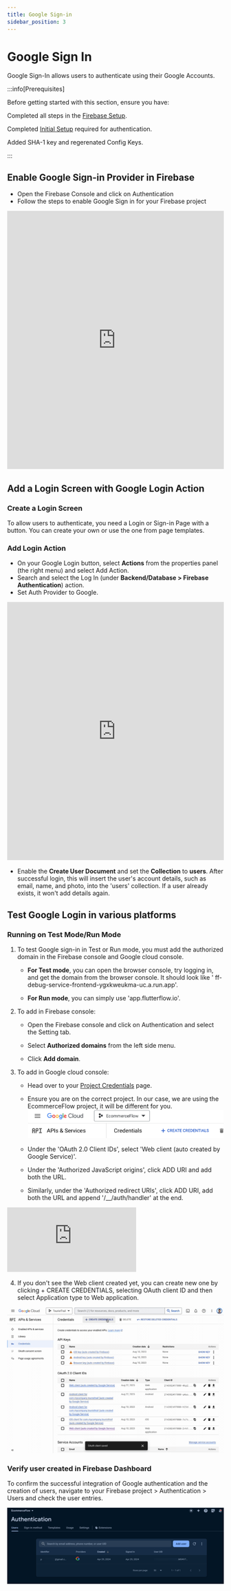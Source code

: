 ```yaml
---
title: Google Sign-in
sidebar_position: 3
---
```


# Google Sign In

Google Sign-In allows users to authenticate using their Google Accounts.

:::info[Prerequisites]

Before getting started with this section, ensure you have:

Completed all steps in
the [Firebase Setup](/docs/Integrations/Authentication/How%20Tos/Firebase%20Authebase%20Auth/initial-setup.md).

Completed [Initial Setup](/docs/Integrations/Authentication/How%20Tos/Firebase%20Authebase%20Auth/initial-setup.md)
required for authentication.

Added SHA-1 key and regerenated Config Keys.

:::

## Enable Google Sign-in Provider in Firebase

- Open the Firebase Console and click on Authentication
- Follow the steps to enable Google Sign in for your Firebase project

<iframe src="https://demo.arcade.software/I50vTFEEyhXfU82yLick?embed&show_copy_link=true" title="EcommerceFlow - Authentication - Sign-in method - Firebase console" frameborder="0" loading="lazy" webkitallowfullscreen mozallowfullscreen allowfullscreen allow="clipboard-write" width="100%" height="600"></iframe>

## Add a Login Screen with Google Login Action

### Create a Login Screen

To allow users to authenticate, you need a Login or Sign-in Page with a button.
You can create your own or use the one from page templates.

### Add Login Action

- On your Google Login button, select **Actions** from the properties panel (the
  right menu) and select Add Action.
- Search and select the Log In (under **Backend/Database > Firebase
  Authentication**) action.
- Set Auth Provider to Google.

<iframe src="https://demo.arcade.software/CBVoec46awMc3yNGLuVJ?embed&show_copy_link=true" title="EcommerceFlow - FlutterFlow" frameborder="0" loading="lazy" webkitallowfullscreen mozallowfullscreen allowfullscreen allow="clipboard-write" width="100%" height="600"></iframe>

- Enable the **Create User Document** and set the **Collection** to **users**.
  After successful login, this will insert the user's account details, such as
  email,
  name, and photo, into the 'users' collection. If a user already exists, it
  won't add details again.

## Test Google Login in various platforms

### Running on Test Mode/Run Mode

1. To test Google sign-in in Test or Run mode, you must add the authorized
   domain in the Firebase console and Google cloud console.

    - **For Test mode**, you can open the browser console, try logging in, and
      get the domain from the browser console. It should look like '
      ff-debug-service-frontend-ygxkweukma-uc.a.run.app'.

    - **For Run mode**, you can simply use 'app.flutterflow.io'.

2. To add in Firebase console:

    - Open the Firebase console and click on Authentication and select the
      Setting tab.

    - Select **Authorized domains** from the left side menu.

    - Click **Add domain**.

3. To add in Google cloud console:

    - Head over to
      your [Project Credentials](https://console.cloud.google.com/apis/credentials?project=_)
      page.
    - Ensure you are on the correct project. In our case, we are using the
      EcommerceFlow project, it will be different for you.
      <img src="credential-page.png" alt="credential-page.png"  />
    - Under the 'OAuth 2.0 Client IDs', select 'Web client (auto created by
      Google Service)'.

    - Under the 'Authorized JavaScript origins', click ADD URI and add both the
      URL.
    - Similarly, under the 'Authorized redirect URIs', click ADD URI, add both
      the URL and append '/__/auth/handler' at the end.


<iframe src="https://www.loom.com/embed/efd5b99b858d4de8bca55452c6e1d20c" frameborder="0" allowFullScreen style={{ width: '100%', height: '600px' }}></iframe>

4. If you don't see the Web client created yet, you can create new one by
   clicking + CREATE CREDENTIALS, selecting OAuth client ID and then select
   Application type to Web application.

<img src="imgs/add-app.gif" alt="add-app.gif"  />

### Verify user created in Firebase Dashboard
To confirm the successful integration of Google authentication and the creation of users, navigate to your Firebase project > Authentication > Users and check the user entries.

<img src="imgs/verify-google-auth-users.png" alt="verify-google-auth-users.png"  />
